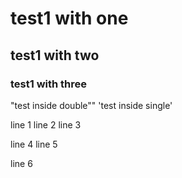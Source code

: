 # test1 with one 
## test1 with two
### test1 with three


"test inside double""
'test inside single'


line 1
line 2
line 3

line 4
line 5




line 6
